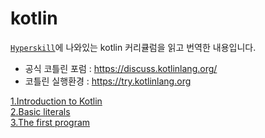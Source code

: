 # kotlin
[`Hyperskill`](https://hyperskill.org/knowledge-map/209?v=old)에 나와있는 kotlin 커리큘럼을 읽고 번역한 내용입니다.
- 공식 코틀린 포럼 : https://discuss.kotlinlang.org/
- 코틀린 실행환경 : https://try.kotlinlang.org

[1.Introduction to Kotlin](https://github.com/himj131/kotlin/blob/master/1.Introduction%20to%20Kotlin.md)   
[2.Basic literals](https://github.com/himj131/kotlin/blob/master/2.Basic%20literals.md)  
[3.The first program](https://github.com/himj131/kotlin/blob/master/3.The%20first%20program.md)
